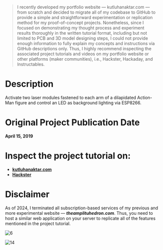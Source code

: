 > I recently developed my portfolio website — kutluhanaktar.com — from scratch and decided to migrate all of my codebase to GitHub to provide a simple and straightforward experimentation or replication method for my proof-of-concept projects. Nonetheless, since I focused on demonstrating my thought process and experiment results thoroughly in the written tutorial format, including but not limited to PCB and 3D model designing steps, I could not provide enough information to fully explain my concepts and instructions via GitHub descriptions only. Thus, I highly recommend inspecting the associated project tutorials and videos on my portfolio website or other platforms (maker communities), i.e., Hackster, Hackaday, and Instructables.

# Description

Activate two laser modules fastened to each arm of a dilapidated Action-Man figure and control an LED as background lighting via ESP8266.

# Original Project Publication Date

**April 15, 2019**

# Inspect the project tutorial on:

- **[kutluhanaktar.com](https://www.kutluhanaktar.com/projects/IoT_Modified_Action_Man_Figure_with_Laser_Beams/)**
- **[Hackster](https://www.hackster.io/kutluhan-aktar/iot-modified-action-man-figure-with-laser-beams-2248b0)**

# Disclaimer

As of 2024, I terminated all subscription-based services of my previous and more experimental website — ***theamplituhedron.com***. Thus, you need to host a similar web application on your server to replicate all of the features mentioned in the project tutorial.

![6](https://github.com/user-attachments/assets/30aa5508-7d56-4257-958b-8d502361831c)

![14](https://github.com/user-attachments/assets/9ea18e9e-62a6-48b3-a63d-be43253923b4)
